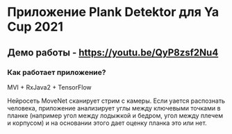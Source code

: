 # Приложение Plank Detektor для Ya Cup 2021

## Демо работы - https://youtu.be/QyP8zsf2Nu4

### Как работает приложение?

MVI + RxJava2 + TensorFlow

Нейросеть MoveNet сканирует стрим с камеры. Если уается распознать человека, приложение анализирует
углы между ключевыми точками в планке (например угол между лодыжкой и бедром, угол между плечем и
корпусом) и на основании этого дает оценку планка это или нет.
